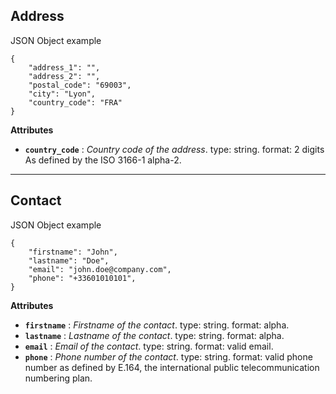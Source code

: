 ## Address

JSON Object example

```
{
	"address_1": "",
	"address_2": "",
	"postal_code": "69003",
	"city": "Lyon",
	"country_code": "FRA"
}
```

__Attributes__

- __`country_code`__ : *Country code of the address*. type: string. format: 2 digits As defined by the ISO 3166-1 alpha-2.

___

## Contact

JSON Object example

```
{
	"firstname": "John",
	"lastname": "Doe",
	"email": "john.doe@company.com",
	"phone": "+33601010101",
}
```

__Attributes__

- __`firstname`__ : *Firstname of the contact*. type: string. format: alpha.
- __`lastname`__ : *Lastname of the contact*. type: string. format: alpha.
- __`email`__ : *Email of the contact*. type: string. format: valid email.
- __`phone`__ : *Phone number of the contact*. type: string. format: valid phone number as defined by E.164, the international public telecommunication numbering plan.
